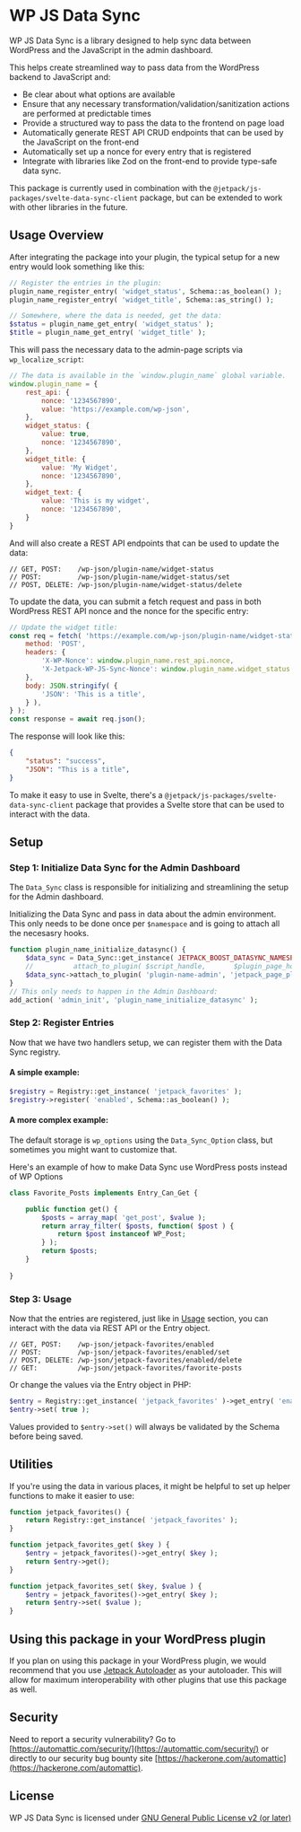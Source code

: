 # WP JS Data Sync

WP JS Data Sync is a library designed to help sync data between WordPress and the JavaScript in the admin dashboard.

This helps create streamlined way to pass data from the WordPress backend to JavaScript and:

- Be clear about what options are available
- Ensure that any necessary transformation/validation/sanitization actions are performed at predictable times
- Provide a structured way to pass the data to the frontend on page load
- Automatically generate REST API CRUD endpoints that can be used by the JavaScript on the front-end
- Automatically set up a nonce for every entry that is registered
- Integrate with libraries like Zod on the front-end to provide type-safe data sync.

This package is currently used in combination with the `@jetpack/js-packages/svelte-data-sync-client` package, but can be extended to work with other libraries in the future.

## Usage Overview

After integrating the package into your plugin, the typical setup for a new entry would look something like this:

```php
// Register the entries in the plugin:
plugin_name_register_entry( 'widget_status', Schema::as_boolean() );
plugin_name_register_entry( 'widget_title', Schema::as_string() );

// Somewhere, where the data is needed, get the data:
$status = plugin_name_get_entry( 'widget_status' );
$title = plugin_name_get_entry( 'widget_title' );
```


This will pass the necessary data to the admin-page scripts via `wp_localize_script`:
```js
// The data is available in the `window.plugin_name` global variable.
window.plugin_name = {
	rest_api: {
		nonce: '1234567890',
		value: 'https://example.com/wp-json',
	},
	widget_status: {
		value: true,
		nonce: '1234567890',
	},
	widget_title: {
		value: 'My Widget',
		nonce: '1234567890',
	},
	widget_text: {
		value: 'This is my widget',
		nonce: '1234567890',
	}
}
```

And will also create a REST API endpoints that can be used to update the data:
```
// GET, POST:    /wp-json/plugin-name/widget-status
// POST:         /wp-json/plugin-name/widget-status/set
// POST, DELETE: /wp-json/plugin-name/widget-status/delete
```


To update the data, you can submit a fetch request and pass in both WordPress REST API nonce and the nonce for the specific entry:
```js
// Update the widget title:
const req = fetch( 'https://example.com/wp-json/plugin-name/widget-status/set', {
	method: 'POST',
	headers: {
		'X-WP-Nonce': window.plugin_name.rest_api.nonce,
		'X-Jetpack-WP-JS-Sync-Nonce': window.plugin_name.widget_status.nonce,
	},
	body: JSON.stringify( {
		'JSON': 'This is a title',
	} ),
} );
const response = await req.json();
```

The response will look like this:
```json
{
	"status": "success",
	"JSON": "This is a title",
}
```

To make it easy to use in Svelte, there's a `@jetpack/js-packages/svelte-data-sync-client` package that provides a Svelte store that can be used to interact with the data.


## Setup
### Step 1: Initialize Data Sync for the Admin Dashboard

The `Data_Sync` class is responsible for initializing and streamlining the setup for the Admin dashboard.

Initializing the Data Sync and pass in data about the admin environment.
This only needs to be done once per `$namespace` and is going to attach all the necesasry hooks.

```php
function plugin_name_initialize_datasync() {
	$data_sync = Data_Sync::get_instance( JETPACK_BOOST_DATASYNC_NAMESPACE );
	//          attach_to_plugin( $script_handle,       $plugin_page_hook         );
	$data_sync->attach_to_plugin( 'plugin-name-admin', 'jetpack_page_plugin-name' );
}
// This only needs to happen in the Admin Dashboard:
add_action( 'admin_init', 'plugin_name_initialize_datasync' );
```

### Step 2: Register Entries

Now that we have two handlers setup, we can register them with the Data Sync registry.

#### A simple example:
```php
$registry = Registry::get_instance( 'jetpack_favorites' );
$registry->register( 'enabled', Schema::as_boolean() );
```

#### A more complex example:

The default storage is `wp_options` using the `Data_Sync_Option` class, but sometimes you might want to customize that.

Here's an example of how to make Data Sync use WordPress posts instead of WP Options

```php
class Favorite_Posts implements Entry_Can_Get {

	public function get() {
		$posts = array_map( 'get_post', $value );
		return array_filter( $posts, function( $post ) {
			return $post instanceof WP_Post;
		} );
		return $posts;
	}
	
}
```


### Step 3: Usage

Now that the entries are registered, just like in [Usage](#usage) section, you can interact with the data via REST API or the Entry object.

```
// GET, POST:    /wp-json/jetpack-favorites/enabled
// POST:         /wp-json/jetpack-favorites/enabled/set
// POST, DELETE: /wp-json/jetpack-favorites/enabled/delete
// GET:          /wp-json/jetpack-favorites/favorite-posts
```

Or change the values via the Entry object in PHP:
```php
$entry = Registry::get_instance( 'jetpack_favorites' )->get_entry( 'enabled' );
$entry->set( true );
```

Values provided to `$entry->set()` will always be validated by the Schema before being saved.

## Utilities
If you're using the data in various places, it might be helpful to set up helper functions to make it easier to use:

```php
function jetpack_favorites() {
	return Registry::get_instance( 'jetpack_favorites' );
}

function jetpack_favorites_get( $key ) {
	$entry = jetpack_favorites()->get_entry( $key );
	return $entry->get();
}

function jetpack_favorites_set( $key, $value ) {
	$entry = jetpack_favorites()->get_entry( $key );
	return $entry->set( $value );
}
```

## Using this package in your WordPress plugin

If you plan on using this package in your WordPress plugin, we would recommend that you use [Jetpack Autoloader](https://packagist.org/packages/automattic/jetpack-autoloader) as your autoloader. This will allow for maximum interoperability with other plugins that use this package as well.

## Security
Need to report a security vulnerability? Go to [https://automattic.com/security/](https://automattic.com/security/) or directly to our security bug bounty site [https://hackerone.com/automattic](https://hackerone.com/automattic).

## License
WP JS Data Sync is licensed under [GNU General Public License v2 (or later)](./LICENSE.txt)

